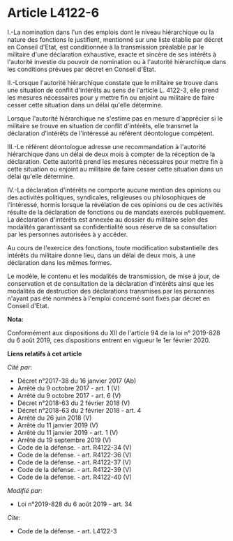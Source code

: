 # Article L4122-6

I.-La nomination dans l'un des emplois dont le niveau hiérarchique ou la nature des fonctions le justifient, mentionné sur
une liste établie par décret en Conseil d'Etat, est conditionnée à la transmission préalable par le militaire d'une
déclaration exhaustive, exacte et sincère de ses intérêts à l'autorité investie du pouvoir de nomination ou à l'autorité
hiérarchique dans les conditions prévues par décret en Conseil d'Etat.

II.-Lorsque l'autorité hiérarchique constate que le militaire se trouve dans une situation de conflit d'intérêts au sens de
l'article L. 4122-3, elle prend les mesures nécessaires pour y mettre fin ou enjoint au militaire de faire cesser cette
situation dans un délai qu'elle détermine.

Lorsque l'autorité hiérarchique ne s'estime pas en mesure d'apprécier si le militaire se trouve en situation de conflit
d'intérêts, elle transmet la déclaration d'intérêts de l'intéressé au référent déontologue compétent.

III.-Le référent déontologue adresse une recommandation à l'autorité hiérarchique dans un délai de deux mois à compter de la
réception de la déclaration. Cette autorité prend les mesures nécessaires pour mettre fin à cette situation ou enjoint au
militaire de faire cesser cette situation dans un délai qu'elle détermine.

IV.-La déclaration d'intérêts ne comporte aucune mention des opinions ou des activités politiques, syndicales, religieuses ou
philosophiques de l'intéressé, hormis lorsque la révélation de ces opinions ou de ces activités résulte de la déclaration de
fonctions ou de mandats exercés publiquement. La déclaration d'intérêts est annexée au dossier du militaire selon des
modalités garantissant sa confidentialité sous réserve de sa consultation par les personnes autorisées à y accéder.

Au cours de l'exercice des fonctions, toute modification substantielle des intérêts du militaire donne lieu, dans un délai de
deux mois, à une déclaration dans les mêmes formes.

Le modèle, le contenu et les modalités de transmission, de mise à jour, de conservation et de consultation de la déclaration
d'intérêts ainsi que les modalités de destruction des déclarations transmises par les personnes n'ayant pas été nommées à
l'emploi concerné sont fixés par décret en Conseil d'Etat.

**Nota:**

Conformément aux dispositions du XII de l'article 94 de la loi n° 2019-828 du 6 août 2019, ces dispositions entrent en
vigueur le 1er février 2020.

**Liens relatifs à cet article**

_Cité par_:

  - Décret n°2017-38 du 16 janvier 2017 (Ab)
  - Arrêté du 9 octobre 2017 - art. 1 (V)
  - Arrêté du 9 octobre 2017 - art. 6 (V)
  - Décret n°2018-63 du 2 février 2018 (V)
  - Décret n°2018-63 du 2 février 2018 - art. 4
  - Arrêté du 26 juin 2018 (V)
  - Arrêté du 11 janvier 2019 (V)
  - Arrêté du 11 janvier 2019 - art. 1 (V)
  - Arrêté du 19 septembre 2019 (V)
  - Code de la défense. - art. R4122-34 (V)
  - Code de la défense. - art. R4122-36 (V)
  - Code de la défense. - art. R4122-37 (V)
  - Code de la défense. - art. R4122-39 (V)
  - Code de la défense. - art. R4122-40 (V)

_Modifié par_:

  - Loi n°2019-828 du 6 août 2019 - art. 34

_Cite_:

  - Code de la défense. - art. L4122-3
